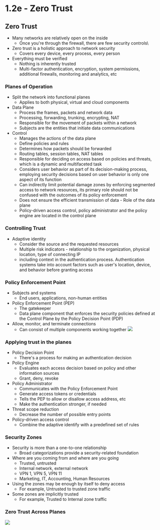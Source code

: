 # 1.2e - Zero Trust
## Zero Trust
- Many networks are relatively open on the inside
	- Once you're through the firewall, there are few security controls\
- Zero trust is a holistic approach to network security
	- Covers every device, every process, every person
- Everything must be verified
	- Nothing is inherently trusted
	- Multi-factor authentication, encryption, system permissions, additional firewalls, monitoring and analytics, etc
### Planes of Operation
- Split the network into functional planes
	- Applies to both physical, virtual and cloud components
- Data Plane
	- Process the frames, packets and network data
	- Processing, forwarding, trunking, encrypting, NAT
	- Responsible for the movement of packets within a network
	- Subjects are the entities that initiate data communications
- Control
	- Manages the actions of the data plane
	- Define policies and rules
	- Determines how packets should be forwarded
	- Routing tables, session tables, NAT tables
	- Responsible for deciding on access based on policies and threats, which is a dynamic and multifaceted task
	- Considers user behavior as part of its decision-making process, employing security decisions based on user behavior is only one aspect of its function
	- Can indirectly limit potential damage zones by enforcing segmented access to network resources, its primary role should not be confused with the outcomes of its policy enforcement
	- Does not ensure the efficient transmission of data - Role of the data plane
	- Policy-driven access control, policy administrator and the policy engine are located in the control plane 
### Controlling Trust
- Adaptive identity
	- Consider the source and the requested resources
	- Multiple risk indicators - relationship to the organization, physical location, type of connecting IP
	- including context in the authentication process. Authentication systems take into account factors such as user's location, device, and behavior before granting access
### Policy Enforcement Point
- Subjects and systems
	- End users, applications, non-human entities
- Policy Enforcement Point (PEP)
	- The gatekeeper
	- Data plane component that enforces the security policies defined at the Control Plane by the Policy Decision Point (PDP)
- Allow, monitor, and terminate connections
	- Can consist of multiple components working together
![](Pasted%20image%2020240905134240.png)
### Applying trust in the planes
- Policy Decision Point
	- There's a process for making an authentication decision
- Policy Engine
	- Evaluates each access decision based on policy and other information sources
	- Grant, deny, revoke
- Policy Administrator
	- Communicates with the Policy Enforcement Point
	- Generate access tokens or credentials
	- Tells the PEP to allow or disallow access address, etc
	- Make the authentication stronger, if needed
- Threat scope reduction
	- Decrease the number of possible entry points
- Policy-driven access control
	- Combine the adaptive identify with a predefined set of rules
### Security Zones
- Security is more than a one-to-one relationship
	- Broad categorizations provide a security-related foundation
- Where are you coming from and where are you going
	- Trusted, untrusted
	- Internal network, external network
	- VPN 1, VPN 5, VPN 11
	- Marketing, IT, Accounting, Human Resources
- Using the zones may be enough by itself to deny access
	- For example, Untrusted to trusted zone traffic
- Some zones are implicitly trusted
	- For example, Trusted to Internal zone traffic
### Zero Trust Across Planes
![](Pasted%20image%2020240905134844.png)
